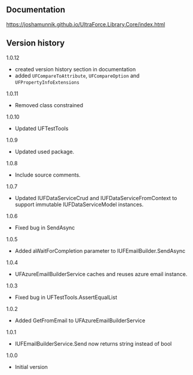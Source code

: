 ## Documentation
https://joshamunnik.github.io/UltraForce.Library.Core/index.html

## Version history
1.0.12
- created version history section in documentation
- added `UFCompareToAttribute`, `UFCompareOption` and `UFPropertyInfoExtensions`
 
1.0.11
- Removed class constrained

1.0.10
- Updated UFTestTools

1.0.9
- Updated used package.

1.0.8
- Include source comments.

1.0.7
- Updated IUFDataServiceCrud and IUFDataServiceFromContext to support immutable IUFDataServiceModel instances.

1.0.6
- Fixed bug in SendAsync

1.0.5
- Added aWaitForCompletion parameter to IUFEmailBuilder.SendAsync

1.0.4
- UFAzureEmailBuilderService caches and reuses azure email instance.

1.0.3
- Fixed bug in UFTestTools.AssertEqualList

1.0.2
- Added GetFromEmail to UFAzureEmailBuilderService

1.0.1
- IUFEmailBuilderService.Send now returns string instead of bool

1.0.0
- Initial version
